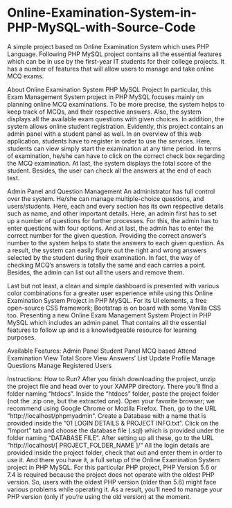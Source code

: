 # Online-Examination-System-in-PHP-MySQL-with-Source-Code
A simple project based on Online Examination System which uses PHP Language. Following PHP MySQL project contains all the essential features which can be in use by the first-year IT students for their college projects. It has a number of features that will allow users to manage and take online MCQ exams. 

About Online Examination System PHP MySQL Project
In particular, this Exam Management System project in PHP MySQL focuses mainly on planning online MCQ examinations. To be more precise, the system helps to keep track of MCQs, and their respective answers. Also, the system displays all the available exam questions with given choices. In addition, the system allows online student registration. Evidently, this project contains an admin panel with a student panel as well. In an overview of this web application, students have to register in order to use the services. Here, students can view simply start the examination at any time period. In terms of examination, he/she can have to click on the correct check box regarding the MCQ examination. At last, the system displays the total score of the student. Besides, the user can check all the answers at the end of each test.

Admin Panel and Question Management
An administrator has full control over the system. He/she can manage multiple-choice questions, and users/students. Here, each and every section has its own respective details such as name, and other important details. Here, an admin first has to set up a number of questions for further processes. For this, the admin has to enter questions with four options. And at last, the admin has to enter the correct number for the given question. Providing the correct answer’s number to the system helps to state the answers to each given question. As a result, the system can easily figure out the right and wrong answers selected by the student during their examination. In fact, the way of checking MCQ’s answers is totally the same and each carries a point. Besides, the admin can list out all the users and remove them.

Last but not least, a clean and simple dashboard is presented with various color combinations for a greater user experience while using this Online Examination System Project in PHP MySQL. For its UI elements, a free open-source CSS framework; Bootstrap is on board with some Vanilla CSS too. Presenting a new Online Exam Management System Project in PHP MySQL which includes an admin panel. That contains all the essential features to follow up and is a knowledgeable resource for learning purposes.

Available Features:
Admin Panel
Student Panel
MCQ based
Attend Examination
View Total Score
View Answers’ List
Update Profile
Manage Questions
Manage Registered Users

Instructions: How to Run?
After you finish downloading the project, unzip the project file and head over to your XAMPP directory.
There you’ll find a folder naming “htdocs”.
Inside the “htdocs” folder, paste the project folder (not the .zip one, but the extracted one).
Open your favorite browser; we recommend using Google Chrome or Mozilla Firefox.
Then, go to the URL “http://localhost/phpmyadmin“.
Create a Database with a name that is provided inside the “01 LOGIN DETAILS & PROJECT INFO.txt”.
Click on the “Import” tab and choose the database file (.sql) which is provided under the folder naming “DATABASE FILE”.
After setting up all these, go to the URL “http://localhost/[ PROJECT_FOLDER_NAME ]/“
All the login details are provided inside the project folder, check that out and enter them in order to use it.
And there you have it, a full setup of the Online Examination System project in PHP MySQL. For this particular PHP project, PHP Version 5.6 or 7.4 is required because the project does not operate with the oldest PHP version. So, users with the oldest PHP version (older than 5.6) might face various problems while operating it. As a result, you’ll need to manage your PHP version (only if you’re using the old version) at the moment.


